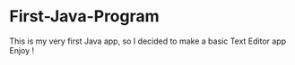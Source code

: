 # First-Java-Program
This is my very first Java app, so I decided to make a basic Text Editor app
Enjoy !
